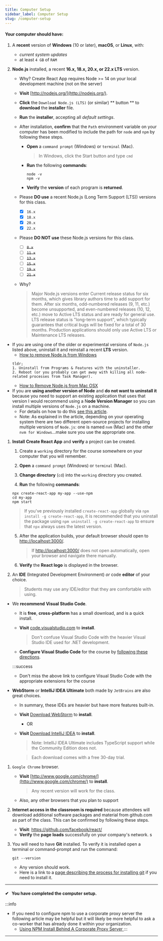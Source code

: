 ```yaml
---
title: Computer Setup
sidebar_label: Computer Setup
slug: /computer-setup
---
```


#### Your computer should have:

1. A **recent** version of **Windows** (10 or later), **macOS**, or **Linux**, with:
   - _current system updates_
   - at least `4 GB` of `RAM`
2. **Node.js** installed, a recent **16.x, 18.x, 20.x, or 22.x LTS** version.

   - Why? Create React App requires Node >= 14 on your local development machine (not on the server)
   - **Visit** [http://nodejs.org/](http://nodejs.org/).
   - **Click** the `Download Node.js (LTS)` (or similar) ** button ** to **download** the **installer** file.
   - **Run** the **installer**, accepting all _default_ _settings_.
   - After installation, **confirm** that the `Path` environment variable on your computer has been modified to include the path for `node` and `npm` by following these steps.
     - **Open** a `command prompt` (Windows) or `terminal` (Mac).
       > In Windows, click the Start button and type `cmd`
     - **Run** the following **commands**:
       ```shell
       node -v
       npm -v
       ```
     - **Verify** the **version** of each program is **returned**.
   - Please **DO use** a recent Node.js (Long Term Support (LTS)) versions for this class.

     - [x] `16.x`
     - [x] `18.x`
     - [x] `20.x`
     - [x] `22.x`

   - Please **DO NOT use** these Node.js versions for this class.

     - [ ] ~~`8.x`~~
     - [ ] ~~`11.x`~~
     - [ ] ~~`13.x`~~
     - [ ] ~~`15.x`~~
     - [ ] ~~`19.x`~~
     - [ ] ~~`21.x`~~

   - Why?

     > Major Node.js versions enter Current release status for six months, which gives library authors time to add support for them. After six months, odd-numbered releases (9, 11, etc.) become unsupported, and even-numbered releases (10, 12, etc.) move to Active LTS status and are ready for general use. LTS release status is "long-term support", which typically guarantees that critical bugs will be fixed for a total of 30 months. Production applications should only use Active LTS or Maintenance LTS releases.

- If you are using one of the older or experimental versions of `Node.js` listed above, uninstall it and reinstall a recent **LTS** version.
  - [How to remove Node.js from Windows](https://stackoverflow.com/a/20711410/48175)
  ```
  tldr;
  1. Uninstall from Programs & Features with the uninstaller.
  2. Reboot (or you probably can get away with killing all node-related processes from Task Manager).
  ```
  - [How to Remove Node.js from Mac OSX](https://stackabuse.com/how-to-uninstall-node-js-from-mac-osx/)
- If you are **using another version of Node** and **do not want to uninstall it** because you need to support an existing application that uses that version I would recommend using a N**ode Version Manager** so you can install multiple versions of `Node.js` on a machine.
  - For details on how to do this [see this article](https://www.sitepoint.com/quick-tip-multiple-versions-node-nvm/).
  - Note: As explained in the article, depending on your operating system there are two different open-source projects for installing multiple versions of `Node.js`: one is named `nvm` (Mac) and the other `nvm for Windows`...make sure you use the appropriate one.

1. **Install** **Create React App** and **verify** a project can be created.

   1. Create a `working` directory for the course somewhere on your computer that you will remember.
   2. **Open** a `command prompt` (Windows) or `terminal` (Mac).
   3. **Change directory** (`cd`) into the `working` directory you created.

   4. **Run** the following **commands**:

   ```shell
   npx create-react-app my-app --use-npm
   cd my-app
   npm start
   ```

   > If you've previously installed `create-react-app` globally via `npm install -g create-react-app`, it is recommended that you uninstall the package using `npm uninstall -g create-react-app` to ensure that `npx` always uses the latest version.

   5. After the application builds, your default browser should open to [http://localhost:3000/](http://localhost:3000/).

      > If [http://localhost:3000/](http://localhost:3000/) does not open automatically, open your browser and navigate there manually.

   6. **Verify** the **React logo** is displayed in the browser.

2. An **IDE** (Integrated Development Environment) _or_ code **editor** of your choice.

   > Students may use any IDE/editor that they are comfortable with using.

- We **recommend** **Visual Studio Code**.

  - It is **free**, **cross-platform** has a small download, and is a quick install.
  - **Visit** [code.visualstudio.com](https://code.visualstudio.com/) to **install**.

    > Don't confuse Visual Studio Code with the heavier Visual Studio IDE used for .NET development.

  - **Configure Visual Studio Code** for the course by [following these directions](./00-VisualStudioCodeSetup.md).

  :::success
  - Don't miss the above link to configure Visual Studio Code with the appropriate extensions for the course

- **WebStorm** or **IntelliJ IDEA Ultimate** both made by `JetBrains` are also great choices.

  - In summary, these IDEs are heavier but have more features built-in.
  - **Visit** [Download WebStorm](https://www.jetbrains.com/webstorm/download/) to **install**.
    - OR
  - **Visit** [Download IntelliJ IDEA](https://www.jetbrains.com/idea/download/) to **install**.

    > Note: IntelliJ IDEA Ultimate includes TypeScript support while the Community Edition does not.

    > Each download comes with a free 30-day trial.

1. `Google Chrome` browser.
   - **Visit** [http://www.google.com/chrome/](http://www.google.com/chrome/) to **install**.
     > Any recent version will work for the class.
   - Also, any other browsers that you plan to support
2. **Internet access in the classroom is required** because attendees will download additional software packages and material from github.com as part of the class. This can be confirmed by following these steps.

   - **Visit**: https://github.com/facebook/react/
   - **Verify** the **page** **loads** successfully on your company's network.
     s

3. You will need to have **Git** installed. To verify it is installed open a terminal or command-prompt and run the command:
   ```
   git --version
   ```
   - Any version should work.
   - Here is a link to a [page describing the process for installing git](https://git-scm.com/book/en/v2/Getting-Started-Installing-Git) if you need to install it.

---

#### &#10004;&nbsp;&nbsp; You have completed the computer setup.

:::info

- If you need to configure npm to use a corporate proxy server the following article may be helpful but it will likely be more helpful to ask a co-worker that has already done it within your organization.
  - [Using NPM Install Behind A Corporate Proxy Server
    ](https://medium.com/@ogbemudiatimothy/using-npm-install-behind-a-corporate-proxy-server-db150c128899)
    :::

---
